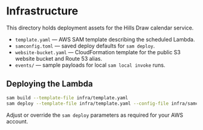 # Infrastructure

This directory holds deployment assets for the Hills Draw calendar service.

- `template.yaml` — AWS SAM template describing the scheduled Lambda.
- `samconfig.toml` — saved deploy defaults for `sam deploy`.
- `website-bucket.yaml` — CloudFormation template for the public S3 website bucket and Route 53 alias.
- `events/` — sample payloads for local `sam local invoke` runs.

## Deploying the Lambda

```bash
sam build --template-file infra/template.yaml
sam deploy --template-file infra/template.yaml --config-file infra/samconfig.toml
```

Adjust or override the `sam deploy` parameters as required for your AWS account.
